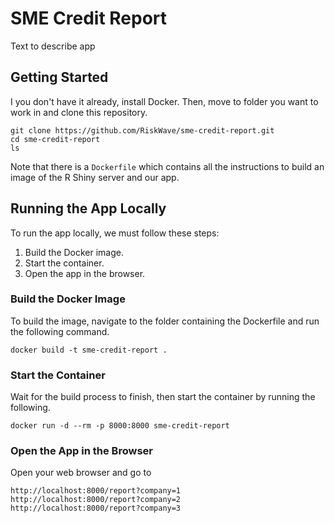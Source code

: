 # SME Credit Report

Text to describe app 

## Getting Started

I you don't have it already, install Docker.
Then, move to folder you want to work in and clone this repository.

```
git clone https://github.com/RiskWave/sme-credit-report.git
cd sme-credit-report
ls
```
Note that there is a `Dockerfile` which contains all the instructions to build an image of the R Shiny server and our app.

## Running the App Locally

To run the app locally, we must follow these steps:

1. Build the Docker image.
2. Start the container.
3. Open the app in the browser.

### Build the Docker Image

To build the image, navigate to the folder containing the Dockerfile and run the following command.

```
docker build -t sme-credit-report .
```

### Start the Container

Wait for the build process to finish, then start the container by running the following.

```
docker run -d --rm -p 8000:8000 sme-credit-report
```

### Open the App in the Browser

Open your web browser and go to

```
http://localhost:8000/report?company=1
http://localhost:8000/report?company=2
http://localhost:8000/report?company=3
```
